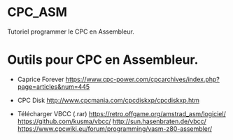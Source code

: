 # CPC_ASM
Tutoriel programmer le CPC en Assembleur.

# Outils pour CPC en Assembleur.

- Caprice Forever 
https://www.cpc-power.com/cpcarchives/index.php?page=articles&num=445

- CPC Disk
http://www.cpcmania.com/cpcdiskxp/cpcdiskxp.htm

- Télécharger VBCC (.rar)
https://retro.offgame.org/amstrad_asm/logiciel/
https://github.com/kusma/vbcc/
http://sun.hasenbraten.de/vbcc/
https://www.cpcwiki.eu/forum/programming/vasm-z80-assembler/

